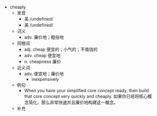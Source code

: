 - cheaply
  - 发音
    - 英 /undefined/
    - 美 /undefined/
  - 词义
    - adv. 廉价地；粗俗地
  - 同根词
    - adj. cheap 便宜的；小气的；不值钱的
    - adv. cheap 便宜地
    - n. cheapness 廉价
  - 近义词
    - adv. 便宜地；廉价地
      - inexpensively
  - 例句
    - When you have your simplified core concept ready, then build that core concept very quickly and cheaply. 如果你已经将核心概念简化，那么非常快速并且廉价地构建这一概念。
  - 补充